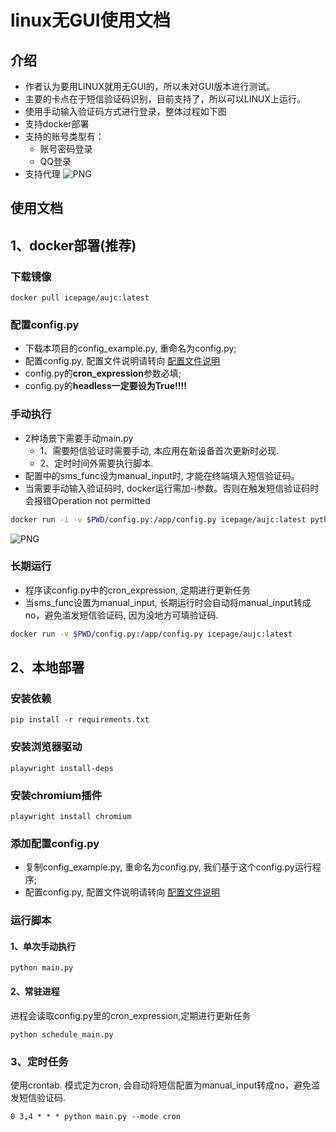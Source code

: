 # linux无GUI使用文档

## 介绍
- 作者认为要用LINUX就用无GUI的，所以未对GUI版本进行测试。
- 主要的卡点在于短信验证码识别，目前支持了，所以可以LINUX上运行。
- 使用手动输入验证码方式进行登录，整体过程如下图
- 支持docker部署
- 支持的账号类型有：
  - 账号密码登录
  - QQ登录
- 支持代理
![PNG](./img/linux.png)


## 使用文档
## 1、docker部署(推荐)

### 下载镜像
```shell
docker pull icepage/aujc:latest
```

### 配置config.py
- 下载本项目的config_example.py, 重命名为config.py; 
- 配置config.py, 配置文件说明请转向 [配置文件说明](https://github.com/icepage/AutoUpdateJdCookie/blob/main/配置文件说明.md)
- config.py的**cron_expression**参数必填;
- config.py的**headless一定要设为True!!!!**

### 手动执行
- 2种场景下需要手动main.py
  - 1、需要短信验证时需要手动, 本应用在新设备首次更新时必现. 
  - 2、定时时间外需要执行脚本. 
- 配置中的sms_func设为manual_input时, 才能在终端填入短信验证码。
- 当需要手动输入验证码时, docker运行需加-i参数。否则在触发短信验证码时会报错Operation not permitted
```bash
docker run -i -v $PWD/config.py:/app/config.py icepage/aujc:latest python main.py
```

![PNG](./img/linux.png)

### 长期运行
- 程序读config.py中的cron_expression, 定期进行更新任务
- 当sms_func设置为manual_input, 长期运行时会自动将manual_input转成no，避免滥发短信验证码, 因为没地方可填验证码. 
```bash
docker run -v $PWD/config.py:/app/config.py icepage/aujc:latest
```

## 2、本地部署
### 安装依赖
```commandline
pip install -r requirements.txt
```

### 安装浏览器驱动
```commandline
playwright install-deps
```

### 安装chromium插件
```commandline
playwright install chromium
```

### 添加配置config.py
- 复制config_example.py, 重命名为config.py, 我们基于这个config.py运行程序;
- 配置config.py, 配置文件说明请转向 [配置文件说明](https://github.com/icepage/AutoUpdateJdCookie/blob/main/配置文件说明.md)

### 运行脚本
#### 1、单次手动执行
```commandline
python main.py
```

#### 2、常驻进程
进程会读取config.py里的cron_expression,定期进行更新任务
```commandline
python schedule_main.py
```

### 3、定时任务
使用crontab. 模式定为cron, 会自动将短信配置为manual_input转成no，避免滥发短信验证码.
```commandline
0 3,4 * * * python main.py --mode cron
```